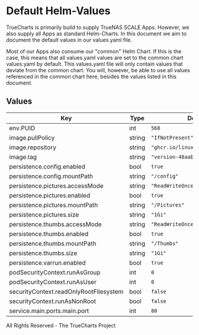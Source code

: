 # Default Helm-Values

TrueCharts is primarily build to supply TrueNAS SCALE Apps.
However, we also supply all Apps as standard Helm-Charts. In this document we aim to document the default values in our values.yaml file.

Most of our Apps also consume our "common" Helm Chart.
If this is the case, this means that all values.yaml values are set to the common chart values.yaml by default. This values.yaml file will only contain values that deviate from the common chart.
You will, however, be able to use all values referenced in the common chart here, besides the values listed in this document.

## Values

| Key | Type | Default | Description |
|-----|------|---------|-------------|
| env.PUID | int | `568` |  |
| image.pullPolicy | string | `"IfNotPresent"` |  |
| image.repository | string | `"ghcr.io/linuxserver/photoshow"` |  |
| image.tag | string | `"version-48aabb98"` |  |
| persistence.config.enabled | bool | `true` |  |
| persistence.config.mountPath | string | `"/config"` |  |
| persistence.pictures.accessMode | string | `"ReadWriteOnce"` |  |
| persistence.pictures.enabled | bool | `true` |  |
| persistence.pictures.mountPath | string | `"/Pictures"` |  |
| persistence.pictures.size | string | `"1Gi"` |  |
| persistence.thumbs.accessMode | string | `"ReadWriteOnce"` |  |
| persistence.thumbs.enabled | bool | `true` |  |
| persistence.thumbs.mountPath | string | `"/Thumbs"` |  |
| persistence.thumbs.size | string | `"1Gi"` |  |
| persistence.varrun.enabled | bool | `true` |  |
| podSecurityContext.runAsGroup | int | `0` |  |
| podSecurityContext.runAsUser | int | `0` |  |
| securityContext.readOnlyRootFilesystem | bool | `false` |  |
| securityContext.runAsNonRoot | bool | `false` |  |
| service.main.ports.main.port | int | `80` |  |

All Rights Reserved - The TrueCharts Project
